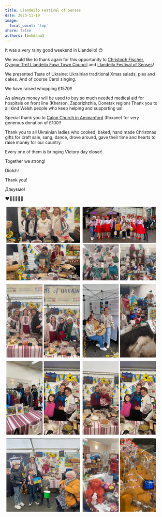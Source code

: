 ```yaml
---
title: Llandeilo Festival of Senses 
date: 2023-11-19
image:
  focal_point: 'top'
share: false
authors: [bohdana]
---
```


It was a very rainy good weekend in Llandeilo! 😊

<!--more-->


We would like to thank again for this opportunity to <a href="https://www.facebook.com/christophffischer" target="_blank">Christoph Fischer</a>, <a href="https://llandeilo.gov.uk/" target="_blank">Cyngor Tref Llandeilo Fawr Town Council</a> and <a href="https://fos.wales/" target="_blank">Llandeilo Festival of Senses</a>!

We presented Taste of Ukraine: Ukrainian traditional Xmas salads, pies and cakes. And of course Carol singing.

We have raised whopping £1570!!

As always money will be used to buy so much needed  medical aid for hospitals on front line (Kherson, Zaporizhzhia, Donetsk region)
Thank you to all kind Welsh people who keep helping and supporting us!

Special thank you to <a href="https://www.calon.church/" target="_blank">Calon Church in Ammanford</a> (Roxane) for very generous donation of £100!!

Thank you to all Ukrainian ladies who cooked, baked, hand made Christmas gifts for craft sale, sang, dance, drove around, gave  their time and hearts to raise money for our country. 

Every one of them is bringing Victory day closer!

Together we strong!

Diolch!

Thank you!

Дякуємо!

❤️🌟🏴󠁧󠁢󠁷󠁬󠁳󠁿🇺🇦🎄


<div style="margin-top: 0;"><img src="fos-1.jpg" alt="fos-1" width="50%" style="display: inline; margin-top: 0;"/><img src="fos-0.jpg" alt="fos-0" width="50%" style="display: inline; margin-top: 0;"/></div>

<div style="margin-top: 0;"><img src="fos-2.jpg" alt="fos-2" width="50%" style="display: inline; margin-top: 0;"/><img src="fos-6.jpg" alt="fos-6" width="50%" style="display: inline; margin-top: 0;"/></div>

<div style="margin-top: 0;"><img src="fos-3.jpg" alt="fos-3" width="50%" style="display: inline; margin-top: 0;"/><img src="fos-4.jpg" alt="fos-4" width="50%" style="display: inline; margin-top: 0;"/></div>

<div style="margin-top: 0;"><img src="fos-5.jpg" alt="fos-5" width="50%" style="display: inline; margin-top: 0;"/><img src="fos-7.jpg" alt="fos-7" width="50%" style="display: inline; margin-top: 0;"/></div>